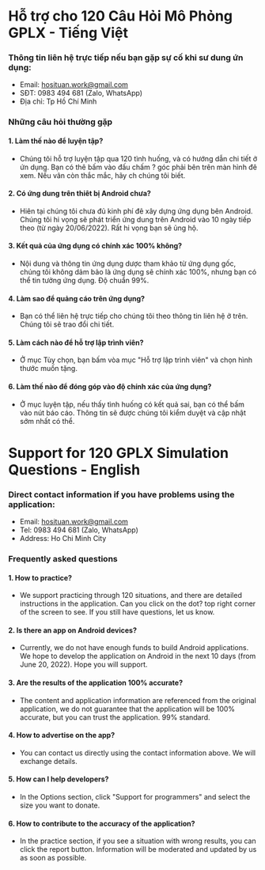 
# Hỗ trợ cho 120 Câu Hỏi Mô Phỏng GPLX - Tiếng Việt
### Thông tin liên hệ trực tiếp nếu bạn gặp sự cố khi sư dung ứn dụng:
- Email: hosituan.work@gmail.com
- SĐT: 0983 494 681 (Zalo, WhatsApp)
- Địa chỉ: Tp Hồ Chí Minh
### Những câu hỏi thường gặp
#### 1. Làm thế nào để luyện tập?
- Chúng tôi hỗ trợ luyện tập qua 120 tình huống, và có hướng dẫn chi tiết ở ứn dụng. Bạn có thê bấm vào đấu chấm ? góc phải bên trên màn hình đê xem. Nếu vân còn thắc mắc, hãy ch chúng tôi biết.
#### 2. Có ứng dung trên thiêt bị Android chưa?
- Hiên tại chúng tôi chưa đủ kinh phí đê xây dựng ứng dụng bên Android. Chúng tôi hi vọng sẽ phát triển ứng dung trên Android vào 10 ngày tiếp theo (từ ngày 20/06/2022). Rất hi vọng bạn sẽ ủng hộ.
#### 3. Kết quả của ứng dụng có chính xác 100% không?
- Nội dung và thông tin ứng dụng dược tham khảo từ ứng dụng gốc, chúng tôi không dảm bảo là ứng dụng sẽ chính xác 100%, nhưng bạn có thể tin tưởng ứng dụng. Độ chuẩn 99%.
#### 4. Làm sao để quảng cáo trên ứng dụng?
- Bạn có thể liên hệ trực tiếp cho chúng tôi theo thông tin liên hệ ở trên. Chúng tôi sẽ trao đổi chi tiết.
#### 5. Làm cách nào để hỗ trợ lập trình viên?
- Ở mục Tùy chọn, bạn bấm vòa mục "Hỗ trợ lập trình viên" và chọn hình thước muốn tặng.
#### 6. Làm thế nào để đóng góp vào độ chính xác của ứng dụng?
- Ở mục luyện tập, nếu thấy tình huống có kết quả sai, bạn có thể bấm vào nút báo cáo. Thông tin sẽ được chúng tôi kiểm duyệt và cập nhật sớm nhất có thể.

# Support for 120 GPLX Simulation Questions - English
### Direct contact information if you have problems using the application:
- Email: hosituan.work@gmail.com
- Tel: 0983 494 681 (Zalo, WhatsApp)
- Address: Ho Chi Minh City
### Frequently asked questions
#### 1. How to practice?
- We support practicing through 120 situations, and there are detailed instructions in the application. Can you click on the dot? top right corner of the screen to see. If you still have questions, let us know.
#### 2. Is there an app on Android devices?
- Currently, we do not have enough funds to build Android applications. We hope to develop the application on Android in the next 10 days (from June 20, 2022). Hope you will support.
#### 3. Are the results of the application 100% accurate?
- The content and application information are referenced from the original application, we do not guarantee that the application will be 100% accurate, but you can trust the application. 99% standard.
#### 4. How to advertise on the app?
- You can contact us directly using the contact information above. We will exchange details.
#### 5. How can I help developers?
- In the Options section, click "Support for programmers" and select the size you want to donate.
#### 6. How to contribute to the accuracy of the application?
- In the practice section, if you see a situation with wrong results, you can click the report button. Information will be moderated and updated by us as soon as possible.
